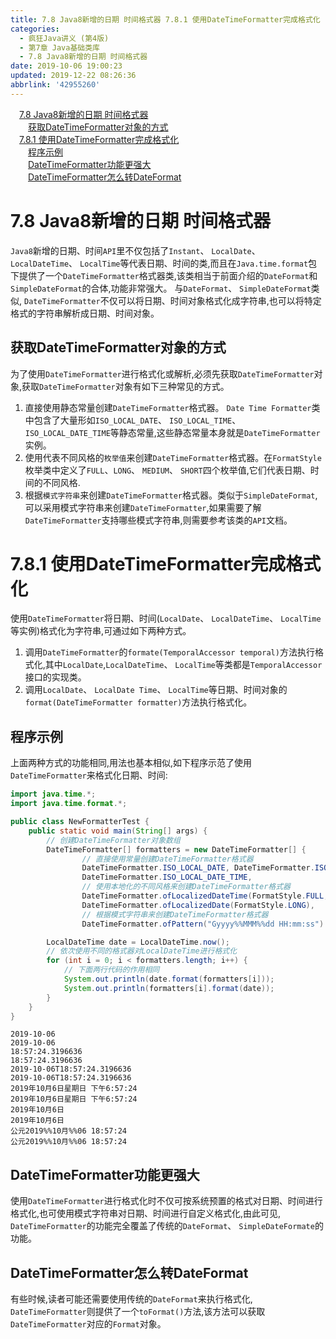 ```yaml
---
title: 7.8 Java8新增的日期 时间格式器 7.8.1 使用DateTimeFormatter完成格式化
categories: 
  - 疯狂Java讲义 (第4版)
  - 第7章 Java基础类库
  - 7.8 Java8新增的日期 时间格式器
date: 2019-10-06 19:00:23
updated: 2019-12-22 08:26:36
abbrlink: '42955260'
---
```

<div id='my_toc'><a href="/JavaReadingNotes/42955260/#7-8-Java8新增的日期-时间格式器" class="header_1">7.8 Java8新增的日期 时间格式器</a><br><a href="/JavaReadingNotes/42955260/#获取DateTimeFormatter对象的方式" class="header_2">获取DateTimeFormatter对象的方式</a><br><a href="/JavaReadingNotes/42955260/#7-8-1-使用DateTimeFormatter完成格式化" class="header_1">7.8.1 使用DateTimeFormatter完成格式化</a><br><a href="/JavaReadingNotes/42955260/#程序示例" class="header_2">程序示例</a><br><a href="/JavaReadingNotes/42955260/#DateTimeFormatter功能更强大" class="header_2">DateTimeFormatter功能更强大</a><br><a href="/JavaReadingNotes/42955260/#DateTimeFormatter怎么转DateFormat" class="header_2">DateTimeFormatter怎么转DateFormat</a><br></div>
<style>.header_1{margin-left: 1em;}.header_2{margin-left: 2em;}.header_3{margin-left: 3em;}.header_4{margin-left: 4em;}.header_5{margin-left: 5em;}.header_6{margin-left: 6em;}</style>
<!--more-->
<script>if (navigator.platform.search('arm')==-1){document.getElementById('my_toc').style.display = 'none';}var e,p = document.getElementsByTagName('p');while (p.length>0) {e = p[0];e.parentElement.removeChild(e);}</script>

<!--end-->
<!--SSTStart-->
# 7.8 Java8新增的日期 时间格式器 #
`Java8`新增的日期、时间`API`里不仅包括了`Instant`、 `LocalDate`、 `LocalDateTime`、 `LocalTime`等代表日期、时间的类,而且在`Java.time.format`包下提供了一个`DateTimeFormatter`格式器类,该类相当于前面介绍的`DateFormat`和`SimpleDateFormat`的合体,功能非常强大。
与`DateFormat`、 `SimpleDateFormat`类似, `DateTimeFormatter`不仅可以将日期、时间对象格式化成字符串,也可以将特定格式的字符串解析成日期、时间对象。
## 获取DateTimeFormatter对象的方式 ##
为了使用`DateTimeFormatter`进行格式化或解析,必须先获取`DateTimeFormatter`对象,获取`DateTimeFormatter`对象有如下三种常见的方式。
1. 直接使用静态常量创建`DateTimeFormatter`格式器。 `Date Time Formatter`类中包含了大量形如`ISO_LOCAL_DATE`、 `ISO_LOCAL_TIME`、 `ISO_LOCAL_DATE_TIME`等静态常量,这些静态常量本身就是`DateTimeFormatter`实例。
2. 使用代表不同风格的`枚举值`来创建`DateTimeFormatter`格式器。在`FormatStyle`枚举类中定义了`FULL`、`LONG`、 `MEDIUM`、 `SHORT`四个枚举值,它们代表日期、时间的不同风格.
3. 根据`模式字符串`来创建`DateTimeFormatter`格式器。类似于`SimpleDateFormat`,可以采用模式字符串来创建`DateTimeFormatter`,如果需要了解`DateTimeFormatter`支持哪些模式字符串,则需要参考该类的`API`文档。

# 7.8.1 使用DateTimeFormatter完成格式化 #
使用`DateTimeFormatter`将日期、时间(`LocalDate`、 `LocalDateTime`、 `LocalTime`等实例)格式化为字符串,可通过如下两种方式。
1. 调用`DateTimeFormatter`的`formate(TemporalAccessor temporal)`方法执行格式化,其中`LocalDate`,`LocalDateTime`、 `LocalTime`等类都是`TemporalAccessor`接口的实现类。
2. 调用`LocalDate`、 `LocalDate Time`、 `LocalTime`等日期、时间对象的`format(DateTimeFormatter formatter)`方法执行格式化。

<!--SSTStop-->
## 程序示例 ##
上面两种方式的功能相同,用法也基本相似,如下程序示范了使用`DateTimeFormatter`来格式化日期、时间:
```java
import java.time.*;
import java.time.format.*;

public class NewFormatterTest {
    public static void main(String[] args) {
        // 创建DateTimeFormatter对象数组
        DateTimeFormatter[] formatters = new DateTimeFormatter[] {
                // 直接使用常量创建DateTimeFormatter格式器
                DateTimeFormatter.ISO_LOCAL_DATE, DateTimeFormatter.ISO_LOCAL_TIME,
                DateTimeFormatter.ISO_LOCAL_DATE_TIME,
                // 使用本地化的不同风格来创建DateTimeFormatter格式器
                DateTimeFormatter.ofLocalizedDateTime(FormatStyle.FULL, FormatStyle.MEDIUM),
                DateTimeFormatter.ofLocalizedDate(FormatStyle.LONG),
                // 根据模式字符串来创建DateTimeFormatter格式器
                DateTimeFormatter.ofPattern("Gyyyy%%MMM%%dd HH:mm:ss") };

        LocalDateTime date = LocalDateTime.now();
        // 依次使用不同的格式器对LocalDateTime进行格式化
        for (int i = 0; i < formatters.length; i++) {
            // 下面两行代码的作用相同
            System.out.println(date.format(formatters[i]));
            System.out.println(formatters[i].format(date));
        }
    }
}
```
```
2019-10-06
2019-10-06
18:57:24.3196636
18:57:24.3196636
2019-10-06T18:57:24.3196636
2019-10-06T18:57:24.3196636
2019年10月6日星期日 下午6:57:24
2019年10月6日星期日 下午6:57:24
2019年10月6日
2019年10月6日
公元2019%%10月%%06 18:57:24
公元2019%%10月%%06 18:57:24
```
<!--SSTStart-->
## DateTimeFormatter功能更强大 ##
使用`DateTimeFormatter`进行格式化时不仅可按系统预置的格式对日期、时间进行格式化,也可使用模式字符串对日期、时间进行自定义格式化,由此可见, `DateTimeFormatter`的功能完全覆盖了传统的`DateFormat`、 `SimpleDateFormate`的功能。

## DateTimeFormatter怎么转DateFormat ##
有些时候,读者可能还需要使用传统的`DateFormat`来执行格式化, `DateTimeFormatter`则提供了一个`toFormat()`方法,该方法可以获取`DateTimeFormatter`对应的`Format`对象。
<!--SSTStop-->

